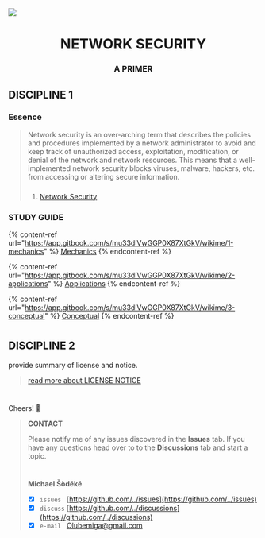 <!--
[ file: README.md ] =======================================================================

[ description     ] -----------------------------------------------------------------------

	text file containing blah..

[ explanation     ] -----------------------------------------------------------------------

	the purpose of this text file is to blah..
-->

<!--banner: [1920 x 620]-->
<img src="https://www.littlesun365.com/assets/uploads/1920x620/2018030709120852305.jpg"/>
<h1 align="center"> NETWORK SECURITY </h1>
<h3 align="center"> A PRIMER </h2>

<!--discipline-1-->

## DISCIPLINE 1

### Essence

> Network security is an over-arching term that describes the policies and procedures implemented by a network administrator
> to avoid and keep track of unauthorized access, exploitation, modification, or denial of the network and network resources.
> This means that a well-implemented network security blocks viruses, malware, hackers, etc. from accessing or altering secure
> information.
>
> ###
>
> 1. [Network Security](https://www.techopedia.com/definition/24783/network-security)

### STUDY GUIDE

<!--mechanics-->
{% content-ref url="https://app.gitbook.com/s/mu33dlVwGGP0X87XtGkV/wikime/1-mechanics" %}
[Mechanics](WIKIME/1-mechanics/README.md)
{% endcontent-ref %}

<!--applications-->
{% content-ref url="https://app.gitbook.com/s/mu33dlVwGGP0X87XtGkV/wikime/2-applications" %}
[Applications](WIKIME/2-applications.md)
{% endcontent-ref %}

<!--concpetual-->
{% content-ref url="https://app.gitbook.com/s/mu33dlVwGGP0X87XtGkV/wikime/3-conceptual" %}
[Conceptual](WIKIME/3-conceptual.md)
{% endcontent-ref %}

#

<!--discipline-2-->
## DISCIPLINE 2
provide summary of license and notice.
> [read more about LICENSE NOTICE](WIKIME/0-license-notice/README.md)

#

<!--contact-->
Cheers! 👋
> **CONTACT**
>
> Please notify me of any issues discovered in the **Issues** tab. If you have any questions head over to
> to the **Discussions** tab and start a topic.
> #
> **Michael Šòdéké**
> - [X] `issues ` [https://github.com/../issues](https://github.com/../issues)
> - [X] `discuss` [https://github.com/../discussions](https://github.com/../discussions)
> - [X] `e-mail ` Olubemiga@gmail.com
